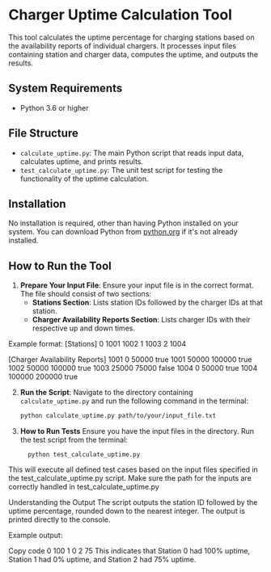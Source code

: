 # Charger Uptime Calculation Tool

This tool calculates the uptime percentage for charging stations based on the availability reports of individual chargers. It processes input files containing station and charger data, computes the uptime, and outputs the results.

## System Requirements

- Python 3.6 or higher

## File Structure

- `calculate_uptime.py`: The main Python script that reads input data, calculates uptime, and prints results.
- `test_calculate_uptime.py`: The unit test script for testing the functionality of the uptime calculation.

## Installation

No installation is required, other than having Python installed on your system. You can download Python from [python.org](https://www.python.org/downloads/) if it's not already installed.

## How to Run the Tool

1. **Prepare Your Input File**: Ensure your input file is in the correct format. The file should consist of two sections:
   - **Stations Section**: Lists station IDs followed by the charger IDs at that station.
   - **Charger Availability Reports Section**: Lists charger IDs with their respective up and down times.

Example format:
[Stations] 0 1001 1002 1 1003 2 1004

[Charger Availability Reports] 
1001 0 50000 true 
1001 50000 100000 true 
1002 50000 100000 true 
1003 25000 75000 false 
1004 0 50000 true 
1004 100000 200000 true


2. **Run the Script**: Navigate to the directory containing `calculate_uptime.py` and run the following command in the terminal:
   ```bash
   python calculate_uptime.py path/to/your/input_file.txt

3. **How to Run Tests**
Ensure you have the input files in the directory. Run the test script from the terminal:

         python test_calculate_uptime.py

This will execute all defined test cases based on the input files specified in the test_calculate_uptime.py script.
Make sure the path for the inputs are correctly handled in test_calculate_uptime.py

Understanding the Output
The script outputs the station ID followed by the uptime percentage, rounded down to the nearest integer. The output is printed directly to the console.

Example output:

Copy code
0 100
1 0
2 75
This indicates that Station 0 had 100% uptime, Station 1 had 0% uptime, and Station 2 had 75% uptime.
